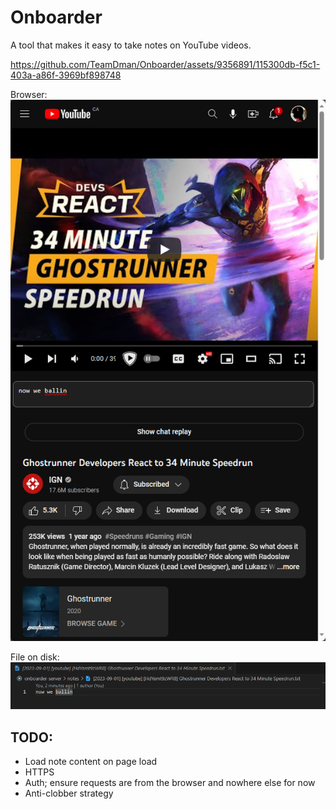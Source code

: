 # Onboarder

A tool that makes it easy to take notes on YouTube videos.

<!-- https://youtu.be/yRQ3huqRS2o?list=RDDpN_bXzwsV8&t=1021 before this timestamp -->
https://github.com/TeamDman/Onboarder/assets/9356891/115300db-f5c1-403a-a86f-3969bf898748

Browser:  
![Screenshot](media/msedge_2ABFxbztFI.png)

File on disk:   
![Screenshot](media/Code_gTwEqVdpq4.png)

## TODO:

- Load note content on page load
- HTTPS
- Auth; ensure requests are from the browser and nowhere else for now
- Anti-clobber strategy